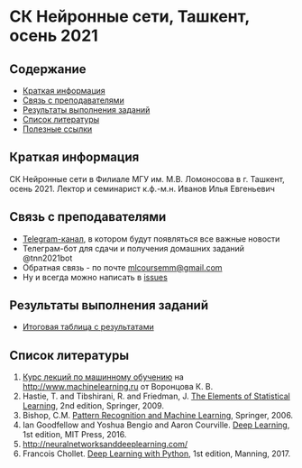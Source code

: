 
# СК Нейронные сети, Ташкент, осень 2021

## Содержание
* [Краткая информация](#info)
* [Связь с преподавателями](#feedback)
* [Результаты выполнения заданий](#marks)
* [Список литературы](#lit)
* [Полезные ссылки](#links)

## <a name="info" /> Краткая информация
СК Нейронные сети в Филиале МГУ им. М.В. Ломоносова в г. Ташкент,  осень 2021.
Лектор и семинарист к.ф.-м.н. Иванов Илья Евгеньевич

## <a name="feedback" /> Связь с преподавателями
* [Telegram-канал](https://t.me/joinchat/5q-We5b2Oug5ODBi), в котором будут появляться все важные новости
* Телеграм-бот для сдачи и получения домашних заданий @tnn2021bot
* Обратная связь - по почте mlcoursemm@gmail.com
* Ну и всегда можно написать в [issues](https://github.com/mlcoursemm/tnn2021automn/issues)

## <a name="marks" /> Результаты выполнения заданий
* [Итоговая таблица с результатами](https://docs.google.com/spreadsheets/d/1xcU4YXwdbo9O4k47VJXX-iJffeaNpzSryJ688TrzJKM/edit?usp=sharing)

## <a name="lit" /> Список литературы
1. [Курс лекций по машинному обучению](http://www.machinelearning.ru/wiki/index.php?title=Машинное_обучение_%28курс_лекций%2C_К.В.Воронцов%29) на http://www.machinelearning.ru от Воронцова К. В.
1. Hastie, T. and Tibshirani, R. and Friedman, J. [The Elements of Statistical Learning](https://web.stanford.edu/~hastie/ElemStatLearn/printings/ESLII_print12.pdf), 2nd edition, Springer, 2009.
2. Bishop, C.M. [Pattern Recognition and Machine Learning](https://www.microsoft.com/en-us/research/uploads/prod/2006/01/Bishop-Pattern-Recognition-and-Machine-Learning-2006.pdf), Springer, 2006.
3. Ian Goodfellow and Yoshua Bengio and Aaron Courville. [Deep Learning](https://www.deeplearningbook.org), 1st edition, MIT Press, 2016.
4. http://neuralnetworksanddeeplearning.com/
5. Francois Chollet. [Deep Learning with Python](http://faculty.neu.edu.cn/yury/AAI/Textbook/Deep%20Learning%20with%20Python.pdf), 1st edition, Manning, 2017.

